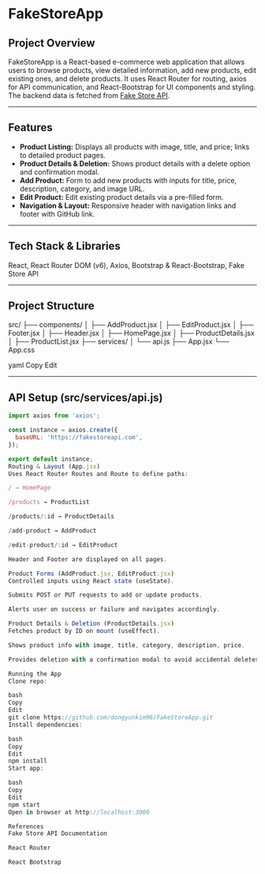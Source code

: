 # FakeStoreApp

## Project Overview  
FakeStoreApp is a React-based e-commerce web application that allows users to browse products, view detailed information, add new products, edit existing ones, and delete products. It uses React Router for routing, axios for API communication, and React-Bootstrap for UI components and styling. The backend data is fetched from [Fake Store API](https://fakestoreapi.com).

---

## Features  
- **Product Listing:** Displays all products with image, title, and price; links to detailed product pages.  
- **Product Details & Deletion:** Shows product details with a delete option and confirmation modal.  
- **Add Product:** Form to add new products with inputs for title, price, description, category, and image URL.  
- **Edit Product:** Edit existing product details via a pre-filled form.  
- **Navigation & Layout:** Responsive header with navigation links and footer with GitHub link.  

---

## Tech Stack & Libraries  
React, React Router DOM (v6), Axios, Bootstrap & React-Bootstrap, Fake Store API

---

## Project Structure  
src/
├── components/
│ ├── AddProduct.jsx
│ ├── EditProduct.jsx
│ ├── Footer.jsx
│ ├── Header.jsx
│ ├── HomePage.jsx
│ ├── ProductDetails.jsx
│ ├── ProductList.jsx
├── services/
│ └── api.js
├── App.jsx
└── App.css

yaml
Copy
Edit

---

## API Setup (src/services/api.js)  
```js
import axios from 'axios';

const instance = axios.create({
  baseURL: 'https://fakestoreapi.com',
});

export default instance;
Routing & Layout (App.jsx)
Uses React Router Routes and Route to define paths:

/ → HomePage

/products → ProductList

/products/:id → ProductDetails

/add-product → AddProduct

/edit-product/:id → EditProduct

Header and Footer are displayed on all pages.

Product Forms (AddProduct.jsx, EditProduct.jsx)
Controlled inputs using React state (useState).

Submits POST or PUT requests to add or update products.

Alerts user on success or failure and navigates accordingly.

Product Details & Deletion (ProductDetails.jsx)
Fetches product by ID on mount (useEffect).

Shows product info with image, title, category, description, price.

Provides deletion with a confirmation modal to avoid accidental deletes.

Running the App
Clone repo:

bash
Copy
Edit
git clone https://github.com/dongyunkim96/FakeStoreApp.git
Install dependencies:

bash
Copy
Edit
npm install
Start app:

bash
Copy
Edit
npm start
Open in browser at http://localhost:3000

References
Fake Store API Documentation

React Router

React Bootstrap

